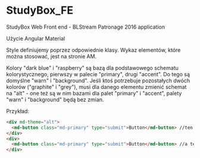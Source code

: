 # StudyBox_FE
StudyBox Web Front end - BLStream Patronage 2016 application


Użycie Angular Material

Style definiujemy poprzez odpowiednie klasy. Wykaz elementów, które można stosować, jest na stronie AM.

Kolory "dark blue" i "raspberry" są bazą dla podstawowego schematu kolorystycznego, pierwszy w palecie "primary", drugi "accent". Do tego są domyślne "warn" i "background".
Jeśli ktoś potrzebuje pozostałych dwóch kolorów ("graphite" i "grey"), musi dla danego elementu zmienić schemat na "alt" - one też są w nim bazami dla palet "primary" i "accent", palety "warn" i "background" będą bez zmian.

Przykład:
```HTML
<div md-theme="alt">
  <md-button class="md-primary" type="submit">Button</md-button> //ten będzie ciemnoszary
</div>
<div>
  <md-button class="md-primary" type="submit">Button</md-button> //a ten niebieski
</div>
```
